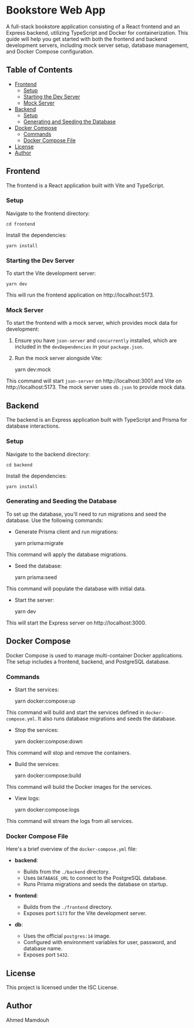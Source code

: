 # Bookstore Web App

A full-stack bookstore application consisting of a React frontend and an Express backend, utilizing TypeScript and Docker for containerization. This guide will help you get started with both the frontend and backend development servers, including mock server setup, database management, and Docker Compose configuration.

## Table of Contents

- [Frontend](#frontend)
  - [Setup](#setup)
  - [Starting the Dev Server](#starting-the-dev-server)
  - [Mock Server](#mock-server)
- [Backend](#backend)
  - [Setup](#setup-1)
  - [Generating and Seeding the Database](#generating-and-seeding-the-database)
- [Docker Compose](#docker-compose)
  - [Commands](#commands)
  - [Docker Compose File](#docker-compose-file)
- [License](#license)
- [Author](#author)

## Frontend

The frontend is a React application built with Vite and TypeScript.

### Setup

Navigate to the frontend directory:

    cd frontend

Install the dependencies:

    yarn install

### Starting the Dev Server

To start the Vite development server:

    yarn dev

This will run the frontend application on http://localhost:5173.

### Mock Server

To start the frontend with a mock server, which provides mock data for development:

1. Ensure you have `json-server` and `concurrently` installed, which are included in the `devDependencies` in your `package.json`.

2. Run the mock server alongside Vite:

    yarn dev:mock

This command will start `json-server` on http://localhost:3001 and Vite on http://localhost:5173. The mock server uses `db.json` to provide mock data.

## Backend

The backend is an Express application built with TypeScript and Prisma for database interactions.

### Setup

Navigate to the backend directory:

    cd backend

Install the dependencies:

    yarn install

### Generating and Seeding the Database

To set up the database, you'll need to run migrations and seed the database. Use the following commands:

- Generate Prisma client and run migrations:

    yarn prisma:migrate

This command will apply the database migrations.

- Seed the database:

    yarn prisma:seed

This command will populate the database with initial data.

- Start the server:

    yarn dev

This will start the Express server on http://localhost:3000.

## Docker Compose

Docker Compose is used to manage multi-container Docker applications. The setup includes a frontend, backend, and PostgreSQL database.

### Commands

- Start the services:

    yarn docker:compose:up

This command will build and start the services defined in `docker-compose.yml`. It also runs database migrations and seeds the database.

- Stop the services:

    yarn docker:compose:down

This command will stop and remove the containers.

- Build the services:

    yarn docker:compose:build

This command will build the Docker images for the services.

- View logs:

    yarn docker:compose:logs

This command will stream the logs from all services.

### Docker Compose File

Here's a brief overview of the `docker-compose.yml` file:

- **backend**:
  - Builds from the `./backend` directory.
  - Uses `DATABASE_URL` to connect to the PostgreSQL database.
  - Runs Prisma migrations and seeds the database on startup.

- **frontend**:
  - Builds from the `./frontend` directory.
  - Exposes port `5173` for the Vite development server.

- **db**:
  - Uses the official `postgres:14` image.
  - Configured with environment variables for user, password, and database name.
  - Exposes port `5432`.

## License

This project is licensed under the ISC License.

## Author

Ahmed Mamdouh
